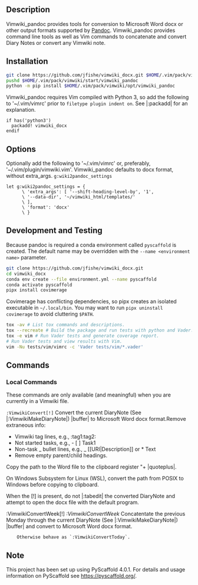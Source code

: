 
## Description

Vimwiki_pandoc provides tools for conversion to Microsoft Word docx or other
output formats supported by
[Pandoc](https://pandoc.org/ "Pandoc a universal document converter").
Vimwiki_pandoc provides command line tools as well as Vim commands to
concatenate and convert Diary Notes or convert any Vimwiki note.

## Installation

``` bash
git clone https://github.com/jfishe/vimwiki_docx.git $HOME/.vim/pack/vimwiki/opt/vimwiki_pandoc
pushd $HOME/.vim/pack/vimwiki/start/vimwiki_pandoc
python -m pip install $HOME/.vim/pack/vimwiki/opt/vimwiki_pandoc
```

Vimwiki_pandoc requires Vim compiled with Python 3, so add the following to
'~/.vim/vimrc' prior to `filetype plugin indent on`. See |:packadd| for an
explanation.

``` vim
if has('python3')
  packadd! vimwiki_docx
endif
```

## Options

Optionally add the following to '~/.vim/vimrc' or, preferably,
'~/.vim/plugin/vimwiki.vim'. Vimwiki_pandoc defaults to docx format, without extra_args.
`g:wiki2pandoc_settings` 

``` vim
let g:wiki2pandoc_settings = {
      \ 'extra_args': [ '--shift-heading-level-by', '1',
      \ '--data-dir', '~/vimwiki_html/templates/'
      \ ],
      \ 'format': 'docx'
      \ }
```

## Development and Testing

Because pandoc is required a conda environment called `pyscaffold` is created.
The default name may be overridden with the `--name <environment name>`
parameter.

```bash
git clone https://github.com/jfishe/vimwiki_docx.git
cd vimwiki_docx
conda env create --file environment.yml --name pyscaffold
conda activate pyscaffold
pipx install covimerage
```

Covimerage has conflicting dependencies, so pipx creates an isolated
executable in `~/.local/bin`. You may want to run `pipx uninstall covimerage`
to avoid cluttering `$PATH`.

```bash
tox -av # List tox commands and descriptions.
tox --recreate # Build the package and run tests with python and Vader.
tox -e vim # Run Vader tests and generate coverage report.
# Run Vader tests and view results with Vim.
vim -Nu tests/vim/vimrc -c 'Vader tests/vim/*.vader'
```

## Commands

### Local Commands

These commands are only available (and meaningful) when you are currently in a
Vimwiki file.

`:VimwikiConvert[!]`
Convert the current DiaryNote (See |:VimwikiMakeDiaryNote|)
|buffer| to Microsoft Word docx format.Remove extraneous
info:

- Vimwiki tag lines, e.g., :tag1:tag2:
- Not started tasks, e.g., - [ ] Task1
- Non-task _ bullet lines, e.g., _ [[URI|Description]] or \*
  Text
- Remove empty parent/child headings.

Copy the path to the Word file to the clipboard register "+
|quoteplus|.

On Windows Subsystem for Linux (WSL), convert the path from
POSIX to Windows before copying to clipboard.

When the [!] is present, do not |:tabedit| the converted
DiaryNote and attempt to open the docx file with the default
program.

:VimwikiConvertWeek[!] _:VimwikiConvertWeek_
Concatentate the previous Monday through the current DiaryNote
(See |:VimwikiMakeDiaryNote|) |buffer| and convert to
Microsoft Word docx format.

    	Otherwise behave as `:VimwikiConvertToday`.

<!-- pyscaffold-notes -->

## Note

This project has been set up using PyScaffold 4.0.1. For details and usage
information on PyScaffold see https://pyscaffold.org/.
